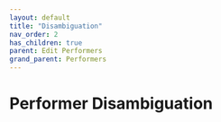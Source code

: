```yaml
---
layout: default
title: "Disambiguation"
nav_order: 2
has_children: true
parent: Edit Performers
grand_parent: Performers
---
```


# Performer Disambiguation
